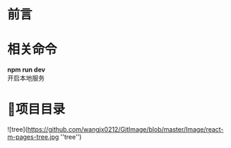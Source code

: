 # 前言

# 相关命令

**npm run dev**   
开启本地服务




# 项目目录

![tree](https://github.com/wangjx0212/GitImage/blob/master/Image/react-m-pages-tree.jpg ''tree'')


